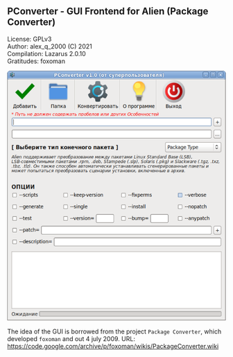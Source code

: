 PConverter - GUI Frontend for Alien (Package Converter)
---
License: GPLv3  
Author: alex_q_2000 (C) 2021  
Compilation: Lazarus 2.0.10  
Gratitudes: foxoman  

![](https://github.com/AKotov-dev/PConverter/blob/main/ScreenShot.png)

The idea of the GUI is borrowed from the project `Package Converter`, which developed `foxoman` and out 4 july 2009. URL: https://code.google.com/archive/p/foxoman/wikis/PackageConverter.wiki
